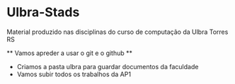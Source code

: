 # Ulbra-Stads
Material produzido nas disciplinas do curso de computação da Ulbra Torres RS

** Vamos apreder a usar o git e o github **
- Criamos a pasta ulbra para guardar documentos da faculdade
- Vamos subir todos os trabalhos da AP1
